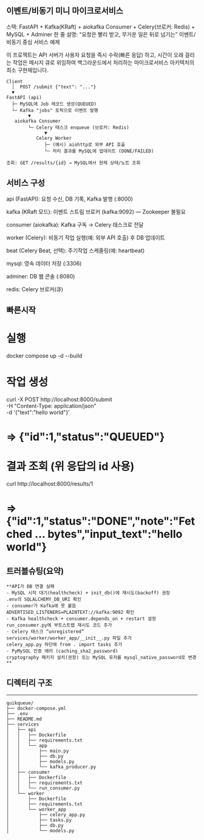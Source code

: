 이벤트/비동기 미니 마이크로서비스
------------------------------------------------------------------------------------------
스택: FastAPI + Kafka(KRaft) + aiokafka Consumer + Celery(브로커: Redis) + MySQL + Adminer
한 줄 설명: “요청은 빨리 받고, 무거운 일은 뒤로 넘기는” 이벤트/비동기 중심 서비스 예제

이 프로젝트는 API 서버가 사용자 요청을 즉시 수락(빠른 응답) 하고, 시간이 오래 걸리는 작업은 메시지 큐로 위임하여 백그라운드에서 처리하는 마이크로서비스 아키텍처의 최소 구현체입니다.

```
Client
  │  POST /submit {"text": "..."}
  ▼
FastAPI (api)
  ├─ MySQL에 Job 레코드 생성(QUEUED)
  └─ Kafka "jobs" 토픽으로 이벤트 발행
        ▼
   aiokafka Consumer
        └─ Celery 태스크 enqueue (브로커: Redis)
              ▼
           Celery Worker
              ├─ (예시) aiohttp로 외부 API 호출
              └─ 처리 결과를 MySQL에 업데이트 (DONE/FAILED)

조회: GET /results/{id} → MySQL에서 현재 상태/노트 조회
```

서비스 구성
------------------------------------------------------------------------------------------
api (FastAPI): 요청 수신, DB 기록, Kafka 발행 (:8000)

kafka (KRaft 모드): 이벤트 스트림 브로커 (kafka:9092) — Zookeeper 불필요

consumer (aiokafka): Kafka 구독 → Celery 태스크로 전달

worker (Celery): 비동기 작업 실행(예: 외부 API 호출) 후 DB 업데이트

beat (Celery Beat, 선택): 주기작업 스케줄링(예: heartbeat)

mysql: 영속 데이터 저장 (:3306)

adminer: DB 웹 콘솔 (:8080)

redis: Celery 브로커(큐)

빠른시작
------------------------------------------------------------------------------------------
# 실행
docker compose up -d --build

# 작업 생성
curl -X POST http://localhost:8000/submit \
  -H "Content-Type: application/json" \
  -d '{"text":"hello world"}'
# => {"id":1,"status":"QUEUED"}

# 결과 조회 (위 응답의 id 사용)
curl http://localhost:8000/results/1
# => {"id":1,"status":"DONE","note":"Fetched ... bytes","input_text":"hello world"}

트러블슈팅(요약)
------------------------------------------------------------------------------------------
```
**API가 DB 연결 실패
- MySQL 시작 대기(healthcheck) + init_db()에 재시도(backoff) 권장
.env의 SQLALCHEMY_DB_URI 확인
- consumer가 Kafka에 못 붙음
ADVERTISED_LISTENERS=PLAINTEXT://kafka:9092 확인
- Kafka healthcheck + consumer.depends_on + restart 설정
run_consumer.py에 부트스트랩 재시도 코드 추가
- Celery 태스크 “unregistered”
services/worker/worker_app/__init__.py 파일 추가
celery_app.py 하단에 from . import tasks 추가
- PyMySQL 인증 에러 (caching_sha2_password)
cryptography 패키지 설치(권장) 또는 MySQL 유저를 mysql_native_password로 변경**
```

## 디렉터리 구조
------------------------------------------------------------------------------------------
```
quikqueue/
├── docker-compose.yml
├── .env
├── README.md
├── services
│   ├── api
│   │   ├── Dockerfile
│   │   ├── requirements.txt
│   │   └── app
│   │       ├── main.py
│   │       ├── db.py
│   │       ├── models.py
│   │       └── kafka_producer.py
│   ├── consumer
│   │   ├── Dockerfile
│   │   ├── requirements.txt
│   │   └── run_consumer.py
│   └── worker
│       ├── Dockerfile
│       ├── requirements.txt
│       └── worker_app
│           ├── celery_app.py
│           ├── tasks.py
│           ├── db.py
│           └── models.py
```
